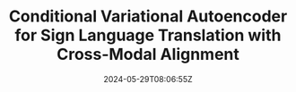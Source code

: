---
title: "Conditional Variational Autoencoder for Sign Language Translation with Cross-Modal Alignment"
authors:
- Rui Zhao
- Liang Zhang
- Biao Fu
- Cong Hu
- Jinsong Su
- Yidong Chen
author_notes:
- 
- 
- 
- 
- 
- 
date: "2024-05-29T08:06:55Z"
publishDate: "2025-05-29T08:06:55Z"
publication_types: [多模态机器翻译]
publication: "**In Proc. of AAAI 2024.** (CCF-A类)"
---